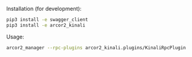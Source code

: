 Installation (for development):
```bash
pip3 install -e swagger_client
pip3 install -e arcor2_kinali
```

Usage:
```bash
arcor2_manager --rpc-plugins arcor2_kinali.plugins/KinaliRpcPlugin
```